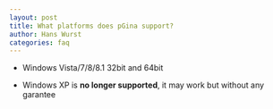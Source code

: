 ```yaml
---
layout: post
title: What platforms does pGina support?
author: Hans Wurst
categories: faq
---
```


* Windows Vista/7/8/8.1 32bit and 64bit

* Windows XP is **no longer supported**, it may work but without any garantee
